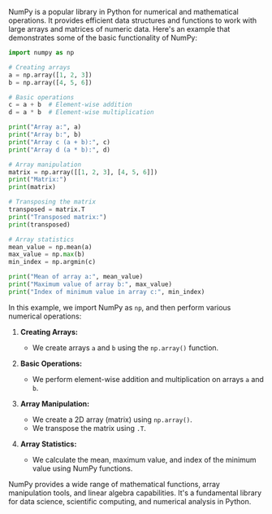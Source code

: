 NumPy is a popular library in Python for numerical and mathematical operations. It provides efficient data structures and functions to work with large arrays and matrices of numeric data. Here's an example that demonstrates some of the basic functionality of NumPy:

```python
import numpy as np

# Creating arrays
a = np.array([1, 2, 3])
b = np.array([4, 5, 6])

# Basic operations
c = a + b  # Element-wise addition
d = a * b  # Element-wise multiplication

print("Array a:", a)
print("Array b:", b)
print("Array c (a + b):", c)
print("Array d (a * b):", d)

# Array manipulation
matrix = np.array([[1, 2, 3], [4, 5, 6]])
print("Matrix:")
print(matrix)

# Transposing the matrix
transposed = matrix.T
print("Transposed matrix:")
print(transposed)

# Array statistics
mean_value = np.mean(a)
max_value = np.max(b)
min_index = np.argmin(c)

print("Mean of array a:", mean_value)
print("Maximum value of array b:", max_value)
print("Index of minimum value in array c:", min_index)
```

In this example, we import NumPy as `np`, and then perform various numerical operations:

1. **Creating Arrays:**

    - We create arrays `a` and `b` using the `np.array()` function.

2. **Basic Operations:**

    - We perform element-wise addition and multiplication on arrays `a` and `b`.

3. **Array Manipulation:**

    - We create a 2D array (matrix) using `np.array()`.
    - We transpose the matrix using `.T`.

4. **Array Statistics:**
    - We calculate the mean, maximum value, and index of the minimum value using NumPy functions.

NumPy provides a wide range of mathematical functions, array manipulation tools, and linear algebra capabilities. It's a fundamental library for data science, scientific computing, and numerical analysis in Python.
